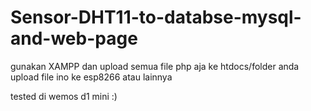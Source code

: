 # Sensor-DHT11-to-databse-mysql-and-web-page
gunakan XAMPP dan upload semua file php aja ke htdocs/folder anda
upload file ino ke esp8266 atau lainnya


tested di wemos d1 mini :)
